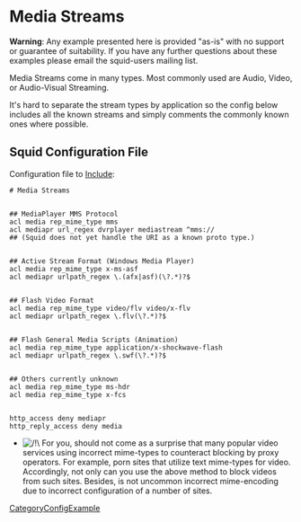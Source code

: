 # Media Streams

**Warning**: Any example presented here is provided "as-is" with no
support or guarantee of suitability. If you have any further questions
about these examples please email the squid-users mailing list.

Media Streams come in many types. Most commonly used are Audio, Video,
or Audio-Visual Streaming.

It's hard to separate the stream types by application so the config
below includes all the known streams and simply comments the commonly
known ones where possible.

## Squid Configuration File

Configuration file to
[Include](https://wiki.squid-cache.org/action/show/ConfigExamples/Streams/Other/Features/ConfigIncludes#):

    # Media Streams
    
    
    ## MediaPlayer MMS Protocol
    acl media rep_mime_type mms
    acl mediapr url_regex dvrplayer mediastream ^mms://
    ## (Squid does not yet handle the URI as a known proto type.)
    
    
    ## Active Stream Format (Windows Media Player)
    acl media rep_mime_type x-ms-asf
    acl mediapr urlpath_regex \.(afx|asf)(\?.*)?$
    
    
    ## Flash Video Format
    acl media rep_mime_type video/flv video/x-flv
    acl mediapr urlpath_regex \.flv(\?.*)?$
    
    
    ## Flash General Media Scripts (Animation)
    acl media rep_mime_type application/x-shockwave-flash
    acl mediapr urlpath_regex \.swf(\?.*)?$
    
    
    ## Others currently unknown
    acl media rep_mime_type ms-hdr
    acl media rep_mime_type x-fcs
    
    
    http_access deny mediapr
    http_reply_access deny media

  - ![/\!\\](https://wiki.squid-cache.org/wiki/squidtheme/img/alert.png)
    For you, should not come as a surprise that many popular video
    services using incorrect mime-types to counteract blocking by proxy
    operators. For example, porn sites that utilize text mime-types for
    video. Accordingly, not only can you use the above method to block
    videos from such sites. Besides, is not uncommon incorrect
    mime-encoding due to incorrect configuration of a number of sites.

[CategoryConfigExample](https://wiki.squid-cache.org/action/show/ConfigExamples/Streams/Other/CategoryConfigExample#)
